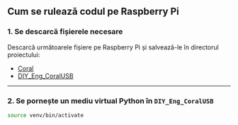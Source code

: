 ## Cum se rulează codul pe Raspberry Pi

### 1. Se descarcă fișierele necesare

Descarcă următoarele fișiere pe Raspberry Pi și salvează-le în directorul proiectului:

- [Coral](link-către-fișierul-Coral)  
- [DIY_Eng_CoralUSB](link-către-fișierul-DIY_Eng_CoralUSB)

---

### 2. Se pornește un mediu virtual Python în `DIY_Eng_CoralUSB`

```bash
source venv/bin/activate

